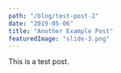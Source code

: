 ```yaml
---
path: "/blog/test-post-2"
date: "2019-05-06"
title: "Another Example Post"
featuredImage: "slide-3.png"
---
```


This is a test post.
